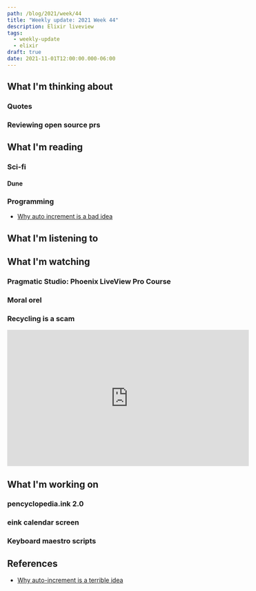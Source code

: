 ```yaml
---
path: /blog/2021/week/44
title: "Weekly update: 2021 Week 44"
description: Elixir liveview
tags:
  - weekly-update
  - elixir
draft: true
date: 2021-11-01T12:00:00.000-06:00
---
```


## What I'm thinking about

### Quotes

### Reviewing open source prs

## What I'm reading

### Sci-fi

#### Dune

### Programming

- [Why auto increment is a bad idea][uuid]

## What I'm listening to

## What I'm watching

### Pragmatic Studio: Phoenix LiveView Pro Course

### Moral orel

### Recycling is a scam

<iframe width="560" height="315" src="https://www.youtube.com/embed/LELvVUIz5pY" title="YouTube video player" frameborder="0" allow="accelerometer; autoplay; clipboard-write; encrypted-media; gyroscope; picture-in-picture" allowfullscreen></iframe>

## What I'm working on

### pencyclopedia.ink 2.0

### eink calendar screen

### Keyboard maestro scripts

## References

[uuid]: https://www.clever-cloud.com/blog/engineering/2015/05/20/why-auto-increment-is-a-terrible-idea/

- [Why auto-increment is a terrible idea][uuid]
